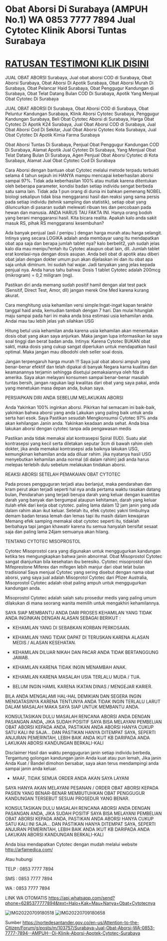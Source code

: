 #  Obat Aborsi Di Surabaya (AMPUH No.1) WA 0853 7777 7894 Jual Cytotec Klinik Aborsi Tuntas Surabaya

# [RATUSAN TESTIMONI KLIK DISINI](http://arfamedica.com/ "RATUSAN TESTIMONI KLIK DISINI")


JUAL OBAT ABORSI Surabaya, Jual obat aborsi COD di Surabaya, Obat Aborsi Surabaya, Obat Aborsi Di Apotik Surabaya, Obat Aborsi Murah Di Surabaya, Obat Pelancar Haid Surabaya, Obat Penggugur Kandungan di Surabaya, Obat Telat Datang Bulan COD Di Surabaya, Apotik Yang Menjual Obat Cytotec Di Surabaya


JUAL OBAT ABORSI DI Surabaya, Obat Aborsi COD di Surabaya, Obat Peluntur Kandungan Surabaya, Klinik Aborsi Cytotec Surabaya, Penggugur Kandungan Surabaya, Beli Obat Cytotec Aborsi di Surabaya, Harga Obat Cytotec Di Apotik K24 Surabaya, Jual Obat Aborsi COD di Surabaya, Jual Obat Aborsi Cod Di Sekitar, Jual Obat Aborsi Cytotec Kota Surabaya, Jual Obat Cytotec Di Apotik Kimia Farma Surabaya


Obat Aborsi Tuntas Di Surabaya, Penjual Obat Penggugur Kandungan COD Di Surabaya, Alamat Apotik Jual Cytotec Di Surabaya, Yang Menjual Obat Telat Datang Bulan Di Surabaya, Agen Penjual Obat Aborsi Cytotec di Kota Surabaya, Alamat Jual Obat Cytotec Cod Di Surabaya





Cara Aborsi dengan bantuan obat Cytotec melalui metode terpadu terbukti selama 4 tahun sejauh ini HANYA mampu mencapai keberhasilan aborsi sampai 97%. Tidak ada keberhasilan 100% atau mutlak karena ditentukan oleh beberapa parameter, kondisi badan setiap individu sengat berbeda satu sama lain. Tidak ada 1 pun orang di dunia ini bahkan pemenang NOBEL biologi sekalipun tidak bisa menggaransi hasil dan reaksi yang sama persis pada setiap individu (tehnik sampling dan statistik), setiap obat yang diluncurkan di pasaran sudah melewati ribuan tes dan percobaan pada hewan dan manusia. ANDA HARUS TAU FAKTA INI. Hanya orang bodoh yang berani menggaransi hasil. Kita bicara realita. Apakah kalo anda sakit masuk RS, pihak RS menggaransi kesembuhan?


Ada banyak penjual (asli / penipu ) dengan harga murah atau harga selangit. Intinya yang secara LOGIKA adalah anda membayar uang itu mendapatkan obat apa saja dan berapa jumlah tablet nya? kalo berbelit2, yah sudah jelas kalo dia mau menipu?entah itu Cytotec ataupun obat lain, dll. Jumlah tablet erat korelasi-nya dengan dosis asupan. Anda beli obat di apotik atau diberi obat jalan dengan dokter umum pun akan dijelaskan ini dan itu obat apa saja untuk diminum. Ini sudah hal wajar. Jadi tanyakan yang jelas kepada penjual nya. Anda harus tahu bahwa: Dosis 1 tablet Cytotec adalah 200mcg (mikrogram) = 0,2 miligram (mg).


Pastikan diri anda memang sudah positif hamil dengan alat test pack (Sensitif, Direct Test, Amor, dll) jangan merek One Med karena kurang akurat.


Cara menghitung usia kehamilan versi simple:Ingat-ingat kapan terakhir tanggal haid anda, kemudian tambah dengan 7 hari. Dan mulai hitunglah maju sampai pada hari ini maka anda bisa estimasi usia kehamilan anda. Andai mau tau lebih jelas yah silahkan USG


Hitung betul usia kehamilan anda karena usia kehamilan akan menentukan dosis obat yang akan saya anjurkan. Maka jangan lupa informasikan ke saya soal tinggi dan berat badan anda. Intinya: Karena Cytotec BUKAN obat sakti, maka dosis yang cukup sangat diperlukan untuk mendapatkan hasil optimal. Maka jangan mau dibodohi oleh seller soal dosis.


Jangan terpengaruh harga murah !!! Saya jual obat aborsi ampuh yang benar-benar efektif dan telah dipakai di banyak Negara karna kualitas dan keamanannya terjamin sehingga disetujui pemakaiannya oleh fda di amerika. Saya akan melayani konsumen sampai benar-benar masalah tuntas bersih, jangan ragukan lagi kwalitas dari obat yang saya pakai, anda yang menetukan masa depan anda, bukan saya.


PERSIAPKAN DIRI ANDA SEBELUM MELAKUKAN ABORSI


Anda Yakinkan 100% inginkan aborsi. Pikirkan hal semacam ini baik-baik, yakinkan bahwa aborsi yang anda Lakukan yang paling baik untuk anda serta hari esok. Saya Pastikan sesudah Mengkonsumsi Cytotec 97% anda akan kehilangan Janin anda. Yakinkan keadaan anda sehat. Anda bisa lakukan aborsi dengan cytotec tanpa ada pengawasan medis


Pastikan anda tidak memakai alat kontrasepsi Spiral (IUD). Suatu alat kontrasepsi yang kecil serta diletakan seputar 3cm di bawah rahim oleh dokter, jika anda memakai kontrasepsi ada baiknya lakukan USG, kemungkinan kehamilan anda ada diluar rahim. jika nyatanya hasil USG menyebutkan kehamilan anda normal (di dalam rahim) jadi anda harus melepas terlebih dulu sebelum melakukan tindakan aborsi.


REAKSI ABORSI SETELAH PEMAKAIAN OBAT CYTOTEC


Pada proses pengguguran terjadi atau berlanjut, maka pendarahan dan kram perut akan terjadi seperti hal nya anda pertama waktu rasakan datang bulan, Pendarahan yang terjadi berupa darah yang keluar dengan kuantitas darah yang banyak dan bergumpal ataupun kehitaman, darah yang keluar itulah efek dari kerja obat cytotec. paling lama dalam 12 jam janin yang ada dalam rahim akan ikut keluar. Setelah itu, efek cytotec yakni timbulnya demam badan terasa lemah dan lemas tapi itu masih dalam kewajaran Memang efek samping memakai obat cytotec seperti itu, tidaklah berbahaya tapi jangan khawatir karena itu semua hanyalah bersifat sesaat saja dan paling lama 24jam semuanya akan hilang.


TENTANG CYTOTEC MISOPROSTOL


Cytotec Misoprostol cara yang digunakan untuk menggugurkan kandungan ketika tes mengungkapkan bahwa janin abnormal. Obat Misoprostol Cytotec sangat dianjurkan bila kesehatan ibu beresiko. Cytotec misoprostol dan Mifeprestone Miferex dan mifegen lebih manjur dari obat telat bulan tradisional Saya menjual Cytotec yang sering disebut dengan nama obat aborsi, yang saya jual adalah Misoprotol Cytotec dari Pfizer Australia, Misoprostol Cytotec adalah obat paling ampuh untuk menggugurkan kandungan anda.


Misoprostol Cytotec adalah salah satu prosedur medis yang paling umum dilakukan di mana seorang wanita memilih untuk mengakhiri kehamilannya.


SAYA SIAP MEMBANTU ANDA DARI PROSES KEHAMILAN YANG TIDAK ANDA INGINKAN DENGAN ALASAN SEBAGAI BERIKUT :


* KEHAMILAN YANG DI SEBABKAN KORBAN PERKOSAAN.

* KEHAMILAN YANG TIDAK DAPAT DI TERUSKAN KARENA ALASAN MEDIS / ALASAN KESEHATAN.

* KEHAMILAN DILUAR NIKAH DAN PACAR ANDA TIDAK BERTANGGUNG JAWAB.

* KEHAMILAN KARENA TIDAK INGIN MENAMBAH ANAK.

* KEHAMILAN KARENA MASALAH USIA TERLALU MUDA / TUA.

* BELUM INGIN HAMIL KARENA IKATAN DINAS / MENGEJAR KARIER.


BILA ANDA MENGALAMI HAL-HAL DEMIKIAN DAN SEGERA INGIN MENGATASINYA KARENA TENTUNYA ANDA TIDAK INGIN TERLALU LARUT DALAM MASALAH MAKA SAYA SIAP UNTUK MEMBANTU ANDA.


KONSULTASIKAN DULU MASALAH RENCANA ABORSI ANDA DENGAN PASANGAN ANDA, JIKA SUDAH POSITIF SAYA BISA MELAYANI PEMBELIAN OBAT ABORSI KEPADA ANDA, PASTIKAN ANDA ABORSI HANYA CUKUP SATU KALI INI SAJA… DAN PASTIKAN HANYA DITEMPAT SAYA, SEPERTI ANJURAN PEMERINTAH, LEBIH BAIK ANDA IKUT KB DARIPADA ANDA LAKUKAN ABORSI KANDUNGAN BERKALI-KALI


Disclaimer Hasil dan waktu pengguguran janin setiap individu berbeda, Tergantung golongan kandungan janin Anda kuat atau pun lemah, Jika janin Anda Kuat / Bandel dimohon bersabar, saya akan terus mendampingi anda sampai janin anda keluar.


* MAAF, TIDAK SEMUA ORDER ANDA AKAN SAYA LAYANI

SAYA HANYA AKAN MELAYANI PESANAN / ORDER OBAT ABORSI KEPADA PASIEN YANG BENAR–BENAR MEMBUTUHKAN OBAT PENGGUGUR KANDUNGAN TERSEBUT SESUAI PROSEDUR YANG BENAR.


KONSULTASIKAN DULU MASALAH RENCANA ABORSI ANDA DENGAN PASANGAN ANDA, JIKA SUDAH POSITIF SAYA BISA MELAYANI PEMBELIAN OBAT ABORSI KEPADA ANDA, PASTIKAN ANDA ABORSI HANYA CUKUP SATU KALI INI SAJA… DAN PASTIKAN HANYA DITEMPAT SAYA, SEPERTI ANJURAN PEMERINTAH, LEBIH BAIK ANDA IKUT KB DARIPADA ANDA LAKUKAN ABORSI KANDUNGAN BERKALI-KALI


Anda bisa mendapatkan Cytotec dengan mudah melalui website http://arfamedica.com/

Atau hubungi

TELP : 0853 7777 7894

SMS : 0853 7777 7894

WA : 0853 7777 7894


LINK WA OTOMATIS https://api.whatsapp.com/send?phone=6285377777894&text=Halo+Kak+Mau+Nanya+Obat+Cytotecnya

![IMG20220709180518](https://user-images.githubusercontent.com/109438026/179371355-d983b7e3-96eb-4dd4-8d9c-ccf2ecc949f1.jpg)
![IMG20220709180658](https://user-images.githubusercontent.com/109438026/179371357-f88157e7-03f0-404e-8bbe-a2d744f9eedf.jpg)


Sumber https://nortedesantander.gov.co/en-us/Attention-to-the-Citizen/Forum/g/posts/m/103757/Surabaya-Jual-Obat-Aborsi-WA-0853-7777-7894--AMPUH--Di-Klinik-Aborsi-Apotek-Cytotec-Surabaya 
